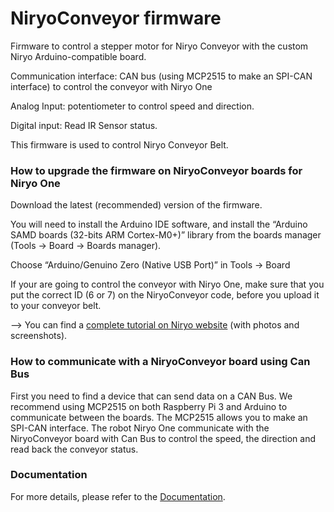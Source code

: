 # NiryoConveyor firmware 

Firmware to control a stepper motor for Niryo Conveyor with the custom Niryo Arduino-compatible board.
  
Communication interface: CAN bus (using MCP2515 to make an SPI-CAN interface) to control the conveyor with Niryo One 

Analog Input: potentiometer to control speed and direction. 

Digital input: Read IR Sensor status.

This firmware is used to control Niryo Conveyor Belt.
  
### How to upgrade the firmware on NiryoConveyor boards for Niryo One

Download the latest (recommended) version of the firmware.

You will need to install the Arduino IDE software, and install the “Arduino SAMD boards (32-bits ARM Cortex-M0+)” library from the boards manager (Tools -> Board -> Boards manager).

Choose “Arduino/Genuino Zero (Native USB Port)” in Tools -> Board

If your are going to control the conveyor with Niryo One, make sure that you put the correct ID (6 or 7) on the NiryoConveyor code, before you upload it to your conveyor belt. 

--> You can find a [complete tutorial on Niryo website](https://niryo.com/docs/niryo-one/update-your-robot/update-niryo-steppers/) (with photos and screenshots).

### How to communicate with a NiryoConveyor board using Can Bus

First you need to find a device that can send data on a CAN Bus. We recommend using MCP2515 on both Raspberry Pi 3 and Arduino to communicate between the boards. The MCP2515 allows you to make an SPI-CAN interface.
The robot Niryo One communicate with the NiryoConveyor board with Can Bus to control the speed, the direction and read back the conveyor status. 


### Documentation
For more details, please refer to the [Documentation](https://drive.google.com/uc?export=download&id=1tDDB3jQsZ0oynYOaSj9zD8i5R5m9koYb). 


